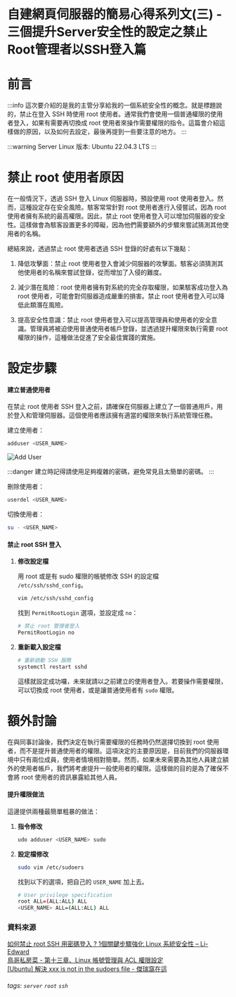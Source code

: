 # 自建網頁伺服器的簡易心得系列文(三) - 三個提升Server安全性的設定之禁止Root管理者以SSH登入篇

**前言**
===
:::info
這次要介紹的是我的主管分享給我的一個系統安全性的概念。就是標題說的，禁止在登入 SSH 時使用 root 使用者。通常我們會使用一個普通權限的使用者登入，如果有需要再切換成 root 使用者來操作需要權限的指令。這篇會介紹這樣做的原因，以及如何去設定，最後再提到一些要注意的地方。
:::  

:::warning
Server Linux 版本: Ubuntu 22.04.3 LTS
:::  

**禁止 root 使用者原因**
===  
在一般情況下，透過 SSH 登入 Linux 伺服器時，預設使用 root 使用者登入。然而，這種設定存在安全風險。駭客常常針對 root 使用者進行入侵嘗試，因為 root 使用者擁有系統的最高權限。因此，禁止 root 使用者登入可以增加伺服器的安全性。這樣做會為駭客設置更多的障礙，因為他們需要額外的步驟來嘗試猜測其他使用者的名稱。

總結來說，透過禁止 root 使用者透過 SSH 登錄的好處有以下幾點：

1. 降低攻擊面：禁止 root 使用者登入會減少伺服器的攻擊面。駭客必須猜測其他使用者的名稱來嘗試登錄，從而增加了入侵的難度。

2. 減少潛在風險：root 使用者擁有對系統的完全存取權限，如果駭客成功登入為 root 使用者，可能會對伺服器造成嚴重的損害。禁止 root 使用者登入可以降低此類潛在風險。

3. 提高安全性意識：禁止 root 使用者登入可以提高管理員和使用者的安全意識。管理員將被迫使用普通使用者帳戶登錄，並透過提升權限來執行需要 root 權限的操作，這種做法促進了安全最佳實踐的實施。

**設定步驟**
===  

#### **建立普通使用者**  

在禁止 root 使用者 SSH 登入之前，請確保在伺服器上建立了一個普通用戶，用於登入和管理伺服器。這個使用者應該擁有適當的權限來執行系統管理任務。  

建立使用者：

``` bash
adduser <USER_NAME>
```  
![Add User](https://i.imgur.com/A5yN75z.png)

:::danger
建立時記得請使用足夠複雜的密碼，避免常見且太簡單的密碼。
:::

刪除使用者：  

``` bash
userdel <USER_NAME>
``` 
切換使用者： 

``` bash
su - <USER_NAME>
```  

#### **禁止 root SSH 登入**  

1. **修改設定檔**  

    用 root 或是有 sudo 權限的帳號修改 SSH 的設定檔 `/etc/ssh/sshd_config`。  

    ``` bash
    vim /etc/ssh/sshd_config
    ```  
    找到 `PermitRootLogin` 選項，並設定成 `no`：  

    ``` bash
    # 禁止 root 管理者登入
    PermitRootLogin no
    ```  
2. **重新載入設定檔**  

    ``` bash
    # 重新啟動 SSH 服務
    systemctl restart sshd
    ```  
    這樣就設定成功囉，未來就請以之前建立的使用者登入。若要操作需要權限，可以切換成 root 使用者，或是讓普通使用者有 `sudo` 權限。

**額外討論**
===  

在與同事討論後，我們決定在執行需要權限的任務時仍然選擇切換到 root 使用者，而不是提升普通使用者的權限。這項決定的主要原因是，目前我們的伺服器環境中只有兩位成員，使用者情境相對簡單。然而，如果未來需要為其他人員建立額外的使用者帳戶，我們將考慮提升一般使用者的權限。這樣做的目的是為了確保不會將 root 使用者的資訊暴露給其他人員。  

#### **提升權限做法**  

這邊提供兩種最簡單粗暴的做法：  

1. **指令修改**  

    ``` bash
    udo adduser <USER_NAME> sudo
    ```  
2. **設定檔修改**  

    ``` bash
    sudo vim /etc/sudoers
    ```  

    找到以下的選項，把自己的 `USER_NAME` 加上去。

    ``` bash
    # User privilege specification
    root ALL=(ALL:ALL) ALL
    <USER_NAME> ALL=(ALL:ALL) ALL
    ```  
    
### **資料來源**  

[如何禁止 root SSH 用密碼登入 ? 1個關鍵步驟強化 Linux 系統安全性 – Li-Edward](https://liedward.com/linux/root-permitrootlogin/)  
[鳥哥私房菜 - 第十三章、Linux 帳號管理與 ACL 權限設定](https://linux.vbird.org/linux_basic/centos7/0410accountmanager.php#userswitch)  
[[Ubuntu] 解決 xxx is not in the sudoers file - 傑瑞窩在這](https://jerrynest.io/xxx-is-not-in-the-sudoers-file/) 


###### tags: `server` `root` `ssh`